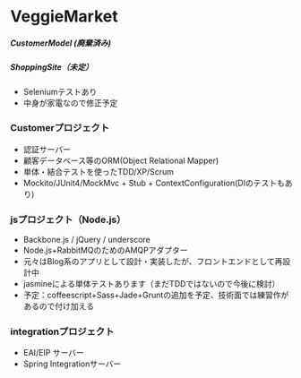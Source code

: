 ﻿VeggieMarket
============

##### CustomerModel (廃棄済み)
##### ShoppingSite（未定）
* Seleniumテストあり
* 中身が家電なので修正予定

### Customerプロジェクト
* 認証サーバー
* 顧客データベース等のORM(Object Relational Mapper)
* 単体・結合テストを使ったTDD/XP/Scrum
* Mockito/JUnit4/MockMvc + Stub + ContextConfiguration(DIのテストもあり)

### jsプロジェクト（Node.js）
* Backbone.js / jQuery / underscore
* Node.js+RabbitMQのためのAMQPアダプター
* 元々はBlog系のアプリとして設計・実装したが、フロントエンドとして再設計中
* jasmineによる単体テストあります（まだTDDではないので今後に検討）
* 予定：coffeescript+Sass+Jade+Gruntの追加を予定、技術面では練習作があるので付け加える

### integrationプロジェクト
* EAI/EIP サーバー
* Spring Integrationサーバー



